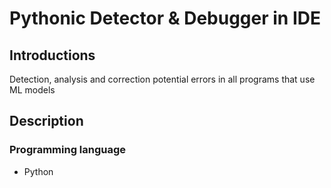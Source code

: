 #  Pythonic Detector & Debugger in IDE
## Introductions
Detection, analysis and correction potential errors in all programs that use ML models
## Description
### Programming language
+ Python
